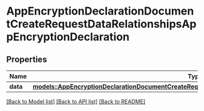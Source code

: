 # AppEncryptionDeclarationDocumentCreateRequestDataRelationshipsAppEncryptionDeclaration

## Properties

Name | Type | Description | Notes
------------ | ------------- | ------------- | -------------
**data** | [**models::AppEncryptionDeclarationDocumentCreateRequestDataRelationshipsAppEncryptionDeclarationData**](AppEncryptionDeclarationDocumentCreateRequest_data_relationships_appEncryptionDeclaration_data.md) |  | 

[[Back to Model list]](../README.md#documentation-for-models) [[Back to API list]](../README.md#documentation-for-api-endpoints) [[Back to README]](../README.md)


